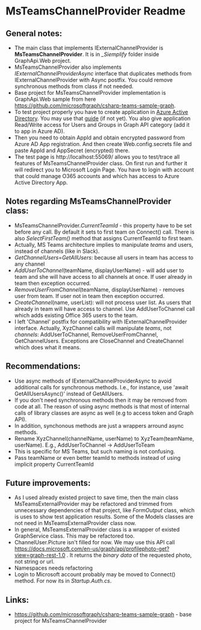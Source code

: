 # MsTeamsChannelProvider Readme

## General notes:
- The main class that implements IExternalChannelProvider is **MsTeamsChannelProvider**. It is in *_Siemplify* folder inside GraphApi.Web project.
- MsTeamsChannelProvider also implements *IExternalChannelProviderAsync* interface that duplicates methods from IExternalChannelProvider with Async postfix. You could remove synchronous methods from class if not needed.
- Base project for MsTeamsChannelProvider implementation is GraphApi.Web sample from here https://github.com/microsoftgraph/csharp-teams-sample-graph.
- To test project properly you have to create application in [Azure Active Directory](https://portal.azure.com). You may use that [guide](https://docs.microsoft.com/en-us/azure/active-directory/develop/howto-create-service-principal-portal) [](https://github.com/microsoftgraph/csharp-teams-sample-graph/blob/master/README.md)(if not yet). You also give application Read/Write access for Users and Groups in Graph API category (add it to app in Azure AD).
- Then you need to obtain AppId and obtain encrypted password from Azure AD App registration. And then create Web.config.secrets file and paste AppId and 
  AppSecret (encrypted) there.
- The test page is http://localhost:55069/ allows you to test/trace all features of MsTeamsChannelProvider class. On first run and further it will redirect you to Microsoft Login Page. You have to login with account that could manage O365 accounts and which has access to Azure Active Directory App.


## Notes regarding MsTeamsChannelProvider class:
- MsTeamsChannelProvider.*CurrentTeamId* - this property have to be set before any call. By default it sets to first team on Connect() call. There is also *SelectFirstTeam()* method that assigns CurrentTeamId to first team.
- Actually, MS Teams architecture implies to manipulate *teams* and users, instead of channels (like in Slack).
- *GetChannelUsers*=*GetAllUsers*: because all users in team has access to any channel
- *AddUserToChannel*(teamName, displayUserName) - will add user to team and she will have access to all channels at once. If user already in team then exception occurred.
- *RemoveUserFromChannel*(teamName, displayUserName) - removes user from team. If user not in team then exception occurred.
- *CreateChannel*(name, userList): will not process user list. As users that already in team will have access to channel. Use AddUserToChannel call which adds existing Office 365 users to the team.
- I left 'Channel' postfix for compatibility with IExternalChannelProvider interface. Actually, XyzChannel calls will manipulate *teams*, not *channels*: AddUserToChannel, RemoveUserFromChannel, GetChannelUsers. Exceptions are CloseChannel and CreateChannel which does what it means.


## Recommendations:
- Use async methods of IExternalChannelProviderAsync to avoid additional calls for synchronous methods. I.e., for instance, use 'await GetAllUsersAsync()' instead of GetAllUsers.
- If you don't need synchronous methods then it may be removed from code at all. The reason of using async methods is that most of internal calls of library classes are async as well (e.g to access token and Graph API).
- In addition, synchonous methods are just a wrappers arround async methods.
- Rename XyzChannel(channelName, userName) to XyzTeam(teamName, userName). E.g., AddUserToChannel -> AddUserToTeam
- This is specific for MS Teams, but such naming is not confusing.
- Pass teamName or even better teamId to methods instead of using implicit property CurrentTeamId
## Future improvements:
- As I used already existed project to save time, then the main class MsTeamsExternalProvider may be refactored and trimmed from unnecessary dependencies of that project, like *FormOutput* class, which is uses to show test application results. Some of the Models classes are not need in MsTeamsExternalProvider class now.
- In general, MsTeamsExternalProvider class is a wrapper of existed GraphService class. This may be refactored too.
- ChannelUser.Picture isn't filled for now. We may use this API call https://docs.microsoft.com/en-us/graph/api/profilephoto-get?view=graph-rest-1.0 . It returns 
  the *binary data* of the requested photo, not string or url.
- Namespaces needs refactoring
- Login to Microsoft account probably may be moved to Connect() method. For now its in *Startup.Auth.cs*.


## Links:
- https://github.com/microsoftgraph/csharp-teams-sample-graph - base project for MsTeamsChannelProvider

